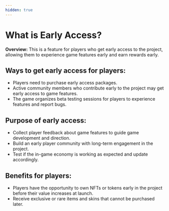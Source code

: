 ```yaml
---
hidden: true
---
```


# What is Early Access?

**Overview:** This is a feature for players who get early access to the project, allowing them to experience game features early and earn rewards early.

## **Ways to get early access for players:**

* Players need to purchase early access packages.
* Active community members who contribute early to the project may get early access to game features.
* The game organizes beta testing sessions for players to experience features and report bugs.

## **Purpose of early access:**

* Collect player feedback about game features to guide game development and direction.
* Build an early player community with long-term engagement in the project.
* Test if the in-game economy is working as expected and update accordingly.

## **Benefits for players:**

* Players have the opportunity to own NFTs or tokens early in the project before their value increases at launch.
* Receive exclusive or rare items and skins that cannot be purchased later.
